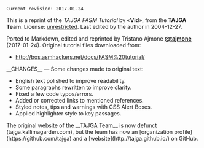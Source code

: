 ```nohighlight
Current revision: 2017-01-24
```


This is a reprint of the *TAJGA FASM Tutorial* by «**Vid**», from the **TAJGA Team**. License: [unrestricted](#legal-stuff). Last edited by the author in 2004-12-27.

Ported to Markdown, edited and reprinted by Tristano Ajmone [**@tajmone**](https://github.com/tajmone) (2017-01-24). Original tutorial files downloaded from:

-   <http://bos.asmhackers.net/docs/FASM%20tutorial/>

<div class="alert alert-warn">
__CHANGES__ — Some changes made to original text:

- English text polished to improve readability.
- Some paragraphs rewritten to improve clarity.
- Fixed a few code typos/errors.
- Added or corrected links to mentioned references.
- Styled notes, tips and warnings with CSS Alert Boxes.
- Applied highlighter style to key passages.
</div>
<div class="alert alert-info">
The original website of the __TAJGA Team__ is now defunct (tajga.kallimagarden.com), but the team has now an [organization profile](https://github.com/tajga) and a [website](http://tajga.github.io/) on GitHub.
</div>

